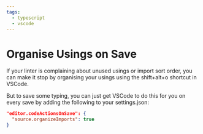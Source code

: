 ```yaml
---
tags:
  - typescript
  - vscode
---
```


# Organise Usings on Save

If your linter is complaining about unused usings or import sort order, you can make it stop by organising your usings using the shift+alt+o shortcut in VSCode.

But to save some typing, you can just get VSCode to do this for you on every save by adding the following to your settings.json:

```json
"editor.codeActionsOnSave": {
  "source.organizeImports": true
}
```
